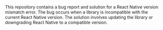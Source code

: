 This repository contains a bug report and solution for a React Native version mismatch error. The bug occurs when a library is incompatible with the current React Native version. The solution involves updating the library or downgrading React Native to a compatible version.
